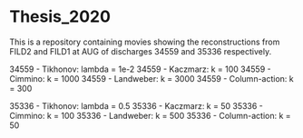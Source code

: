 # Thesis_2020

This is a repository containing movies showing the reconstructions from FILD2 and FILD1 at AUG of discharges 34559 and 35336 respectively.

34559 - Tikhonov:       lambda  = 1e-2
34559 - Kaczmarz:       k       = 100
34559 - Cimmino:        k       = 1000
34559 - Landweber:      k       = 3000
34559 - Column-action:  k       = 300

35336 - Tikhonov:       lambda  = 0.5
35336 - Kaczmarz:       k       = 50
35336 - Cimmino:        k       = 100
35336 - Landweber:      k       = 500
35336 - Column-action:  k       = 50
